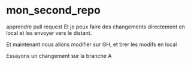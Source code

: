 # mon_second_repo
apprendre pull request
Et je peux faire des changements directement en local et les envoyer vers le distant.

Et maintenant nous allons modifier sur GH, et tirer les modifs en local

Essayons un changement sur la branche A

